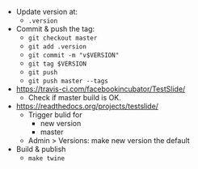 - Update version at:
	- `.version`
- Commit & push the tag:
  - `git checkout master`
  - `git add .version`
  - `git commit -m "v$VERSION"`
  - `git tag $VERSION`
  - `git push`
  - `git push master --tags`
- https://travis-ci.com/facebookincubator/TestSlide/
	- Check if master build is OK.
- https://readthedocs.org/projects/testslide/
	- Trigger bulid for
		- new version
		- master
	- Admin > Versions: make new version the default
- Build & publish
	- `make twine`